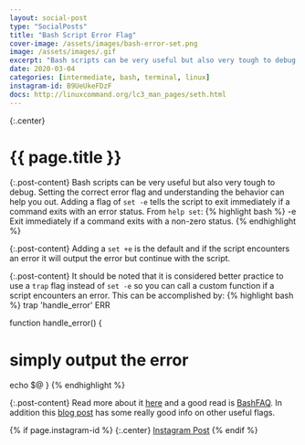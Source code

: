 ```yaml
---
layout: social-post
type: "SocialPosts"
title: "Bash Script Error Flag"
cover-image: /assets/images/bash-error-set.png
image: /assets/images/.gif
excerpt: "Bash scripts can be very useful but also very tough to debug. Setting the correct error flag and understanding the behavior can help you out."
date: 2020-03-04
categories: [intermediate, bash, terminal, linux]
instagram-id: B9UeUkeFDzF
docs: http://linuxcommand.org/lc3_man_pages/seth.html
---
```

{:.center}
# {{ page.title }}

{:.post-content}
Bash scripts can be very useful but also very tough to debug. Setting the correct error flag and understanding the behavior can help you out.
Adding a flag of `set -e` tells the script to exit immediately if a command exits
with an error status. From `help set`:
{% highlight bash %}
 -e  Exit immediately if a command exits with a non-zero status.
{% endhighlight %}

{:.post-content}
Adding a `set +e` is the default and if the script encounters an error it will
output the error but continue with the script.

{:.post-content}
It should be noted that it is considered better practice to use a `trap` flag
instead of `set -e` so you can call a custom function if a script encounters
an error. This can be accomplished by:
{% highlight bash %}
trap 'handle_error' ERR

function handle_error() {
  # simply output the error
  echo $@
}
{% endhighlight %}



{:.post-content}
Read more about it <a href="{{page.docs}}" target="_blank">here</a> and a good read
is <a href="http://mywiki.wooledge.org/BashFAQ/105" target="_blank">BashFAQ</a>. In addition
this <a href="https://vaneyckt.io/posts/safer_bash_scripts_with_set_euxo_pipefail/" target="_blank">blog post</a> has some really good info on other useful flags.

{% if page.instagram-id %}
{:.center}
<a class="insta-link" href="https://www.instagram.com/p/{{page.instagram-id}}" target="_blank">Instagram Post</a>
{% endif %}
